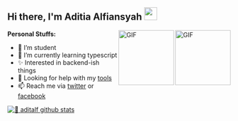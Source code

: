 ## Hi there, I'm Aditia Alfiansyah <img src="https://github.com/TheDudeThatCode/TheDudeThatCode/blob/master/Assets/Hi.gif" width="29px">

<img align="right" alt="GIF" height="125px" src="https://giphy.com/gifs/moodman-funny-lol-laughing-S4H2ZREgH8c2EG6TmV" />
<img align="right" alt="GIF" height="125px" src="https://media3.giphy.com/media/ln7z2eWriiQAllfVcn/200w.webp" />

**Personal Stuffs:**
- 🔭 I’m student
- 🌱 I’m currently learning typescript
- ✨ Interested in backend-ish things 
- 🤔 Looking for help with my [tools](https://github.com/aditalf/crackIG)
- 📫 Reach me via [twitter](https://twitter.com/aditiaalfians) or [facebook](https://www.facebook.com/evil.codec/)


[![🦉 aditalf github stats](https://github-readme-stats.vercel.app/api?username=aditalf&show_icons=true&hide_border=true&hide=issues)](https://github.com/aditalf)
